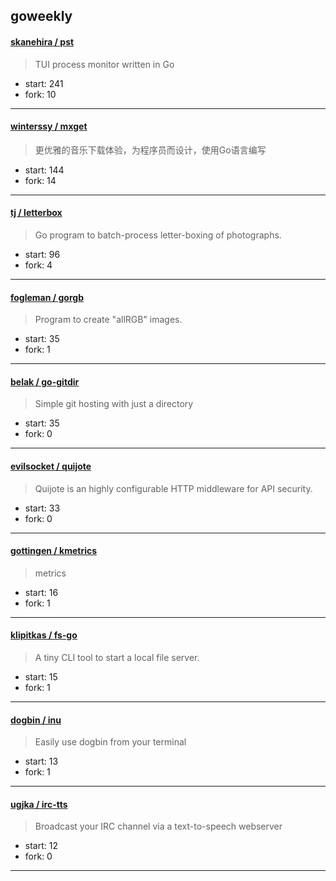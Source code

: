 ## goweekly

#### [skanehira / pst](https://github.com/skanehira/pst)

> TUI process monitor written in Go

+ start: 241
+ fork: 10

----


#### [winterssy / mxget](https://github.com/winterssy/mxget)

> 更优雅的音乐下载体验，为程序员而设计，使用Go语言编写

+ start: 144
+ fork: 14

----


#### [tj / letterbox](https://github.com/tj/letterbox)

> Go program to batch-process letter-boxing of photographs.

+ start: 96
+ fork: 4

----


#### [fogleman / gorgb](https://github.com/fogleman/gorgb)

> Program to create "allRGB" images.

+ start: 35
+ fork: 1

----


#### [belak / go-gitdir](https://github.com/belak/go-gitdir)

> Simple git hosting with just a directory

+ start: 35
+ fork: 0

----


#### [evilsocket / quijote](https://github.com/evilsocket/quijote)

> Quijote is an highly configurable HTTP middleware for API security.

+ start: 33
+ fork: 0

----


#### [gottingen / kmetrics](https://github.com/gottingen/kmetrics)

> metrics

+ start: 16
+ fork: 1

----


#### [klipitkas / fs-go](https://github.com/klipitkas/fs-go)

> A tiny CLI tool to start a local file server.

+ start: 15
+ fork: 1

----


#### [dogbin / inu](https://github.com/dogbin/inu)

> Easily use dogbin from your terminal

+ start: 13
+ fork: 1

----


#### [ugjka / irc-tts](https://github.com/ugjka/irc-tts)

> Broadcast your IRC channel via a text-to-speech webserver

+ start: 12
+ fork: 0

----

